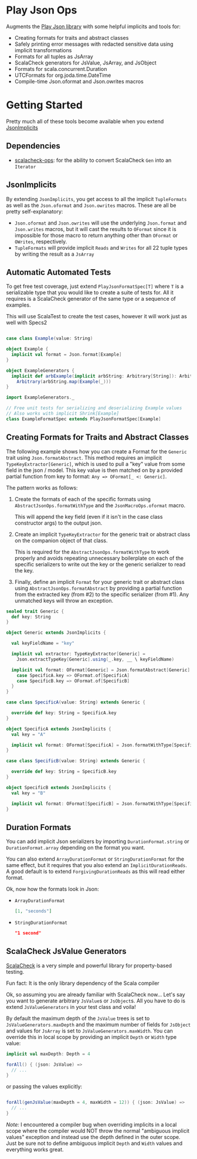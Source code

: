 # Play Json Ops

Augments the [Play Json library](https://www.playframework.com/documentation/2.3.x/ScalaJson) with some helpful
implicits and tools for:

- Creating formats for traits and abstract classes
- Safely printing error messages with redacted sensitive data using implicit transformations
- Formats for all tuples as JsArray
- ScalaCheck generators for JsValue, JsArray, and JsObject
- Formats for scala.concurrent.Duration
- UTCFormats for org.joda.time.DateTime
- Compile-time Json.oformat and Json.owrites macros

# Getting Started

Pretty much all of these tools become available when you extend [JsonImplicits](src/main/scala/play/api/libs/json/ops/JsonImplicits.scala)

## Dependencies

- [scalacheck-ops](https://github.com/jeffmay/scalacheck-ops): for the ability to convert ScalaCheck `Gen` into an `Iterator`

## JsonImplicits

By extending `JsonImplicits`, you get access to all the implicit `TupleFormats` as well as the `Json.oformat`
and `Json.owrites` macros. These are all be pretty self-explanatory:
 
- `Json.oformat` and `Json.owrites` will use the underlying `Json.format` and `Json.writes` macros, but it 
  will cast the results to `OFormat` since it is impossible for those  macro to return anything other than
  `OFormat` or `OWrites`, respectively.
- `TupleFormats` will provide implicit `Reads` and `Writes` for all 22 tuple types by writing the result
  as a `JsArray`
  
## Automatic Automated Tests

To get free test coverage, just extend `PlayJsonFormatSpec[T]` where `T` is a serializable type that you
would like to create a suite of tests for. All it requires is a ScalaCheck generator of the same type or
a sequence of examples.

This will use ScalaTest to create the test cases, however it will work just as well with Specs2

```scala

case class Example(value: String)

object Example {
  implicit val format = Json.format[Example]
}

object ExampleGenerators {
  implicit def arbExample(implicit arbString: Arbitrary[String]): Arbitrary[Example] =
    Arbitrary(arbString.map(Example(_)))
}

import ExampleGenerators._

// Free unit tests for serializing and deserializing Example values
// Also works with implicit Shrink[Example]
class ExampleFormatSpec extends PlayJsonFormatSpec[Example]

```

## Creating Formats for Traits and Abstract Classes

The following example shows how you can create a Format for the `Generic` trait using `Json.formatAbstract`.
This method requires an implicit `TypeKeyExtractor[Generic]`, which is used to pull a "key" value from some
field in the json / model. This key value is then matched on by a provided partial function from key to
format: `Any => OFormat[_ <: Generic]`.  

The pattern works as follows:

1. Create the formats of each of the specific formats using `AbstractJsonOps.formatWithType`
   and the `JsonMacroOps.oformat` macro.

   This will append the key field (even if it isn't in the case class constructor args) to the output json.

2. Create an implicit `TypeKeyExtractor` for the generic trait or abstract class on the companion object
   of that class.

   This is required for the `AbstractJsonOps.formatWithType` to work properly and avoids repeating
   unnecessary boilerplate on each of the specific serializers to write out the key or the generic
   serializer to read the key.

3. Finally, define an implicit `Format` for your generic trait or abstract class using
   `AbstractJsonOps.formatAbstract` by providing a partial function from the extracted key (from #2)
   to the specific serializer (from #1). Any unmatched keys will throw an exception.

```scala
sealed trait Generic {
  def key: String
}

object Generic extends JsonImplicits {

  val keyFieldName = "key"

  implicit val extractor: TypeKeyExtractor[Generic] =
    Json.extractTypeKey[Generic].using(_.key, __ \ keyFieldName)

  implicit val format: OFormat[Generic] = Json.formatAbstract[Generic] {
    case SpecificA.key => OFormat.of[SpecificA]
    case SpecificB.key => OFormat.of[SpecificB]
  }
}

case class SpecificA(value: String) extends Generic {

  override def key: String = SpecificA.key
}

object SpecificA extends JsonImplicits {
  val key = "A"

  implicit val format: OFormat[SpecificA] = Json.formatWithType[SpecificA, Generic](Json.oformat[SpecificA])
}

case class SpecificB(value: String) extends Generic {

  override def key: String = SpecificB.key
}

object SpecificB extends JsonImplicits {
  val key = "B"

  implicit val format: OFormat[SpecificB] = Json.formatWithType[SpecificB, Generic](Json.oformat[SpecificB])
}
```

## Duration Formats

You can add implicit Json serializers by importing `DurationFormat.string` or `DurationFormat.array` depending
on the format you want.

You can also extend `ArrayDurationFormat` or `StringDurationFormat` for the same effect, but it requires that
you also extend an `ImplicitDurationReads`. A good default is to extend `ForgivingDurationReads` as this will
read either format.

Ok, now how the formats look in Json:

- `ArrayDurationFormat`

  ```json
  [1, "seconds"]
  ```
  
- `StringDurationFormat`

  ```json
  "1 second"
  ```

## ScalaCheck JsValue Generators

[ScalaCheck](http://scalacheck.org/) is a very simple and powerful library for property-based testing.

Fun fact: It is the only library dependency of the Scala compiler

Ok, so assuming you are already familiar with ScalaCheck now... Let's say you want to generate arbitrary
`JsValue`s or `JsObject`s. All you have to do is extend `JsValueGenerators` in your test class and voila!

By default the maximum depth of the `JsValue` trees is set to `JsValueGenerators.maxDepth` and the maximum
number of fields for `JsObject` and values for `JsArray` is set to `JsValueGenerators.maxWidth`. You can
override this in local scope by providing an implicit `Depth` or `Width` type value:

```scala
implicit val maxDepth: Depth = 4  

forAll() { (json: JsValue) =>
  // ...
}
```

or passing the values explicitly:

```scala

forAll(genJsValue(maxDepth = 4, maxWidth = 12)) { (json: JsValue) =>
  // ...
}
```

*Note:* I encountered a compiler bug when overriding implicits in a local scope where the compiler would
NOT throw the normal "ambiguous implicit values" exception and instead use the depth defined in the outer
scope. Just be sure not to define ambiguous implicit `Depth` and `Width` values and everything works great.
